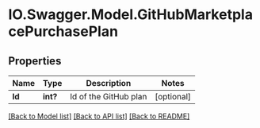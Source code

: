 # IO.Swagger.Model.GitHubMarketplacePurchasePlan
## Properties

Name | Type | Description | Notes
------------ | ------------- | ------------- | -------------
**Id** | **int?** | Id of the GitHub plan | [optional] 

[[Back to Model list]](../README.md#documentation-for-models) [[Back to API list]](../README.md#documentation-for-api-endpoints) [[Back to README]](../README.md)

